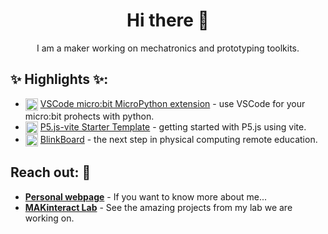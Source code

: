<h1 align="center">Hi there 🚀</h1>

<p align="center"><span>I am a maker working on mechatronics and prototyping toolkits.</span></p>

<h2>✨ Highlights ✨:</h2>

<ul>
	<li>
		<img src="https://github.com/makinteract/vscode-microbit-micropython/blob/main/images/icon.png?raw=true" align="top" width="20">
		<a href="https://github.com/makinteract/vscode-microbit-micropython" target="_blank">VSCode micro:bit MicroPython extension</a> - use VSCode for your micro:bit prohects with python.
	</li>
	<li>
		<img src="https://camo.githubusercontent.com/61e102d7c605ff91efedb9d7e47c1c4a07cef59d3e1da202fd74f4772122ca4e/68747470733a2f2f766974656a732e6465762f6c6f676f2e737667" align="top" width="20">
		<a href="https://github.com/makinteract/p5js-vite" target="_blank">P5.js-vite Starter Template</a> - getting started with P5.js using vite.
	</li>
	<li>
		<img src="https://github.com/makinteractlab/BlinkBoard/blob/master/Logo/logo.jpg?raw=true" align="top" width="20">
		<a href="https://github.com/makinteractlab/BlinkBoard" target="_blank">BlinkBoard</a> - the next step in physical computing remote education.
	</li>
</ul>

<h2>Reach out: 💬</h2>

- [**Personal webpage**](https://andrea.makinteract.kaist.ac.kr) - If you want to know more about me...
- [**MAKinteract Lab**](https://makinteract.kaist.ac.kr) - See the amazing projects from my lab we are working on.
